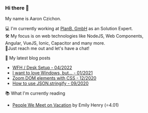 ### Hi there 👋

My name is Aaron Czichon.

💻 I'm currently working at [PlanB. GmbH](https://github.com/planbgmbh) as an Solution Expert.    
🛠 My focus is on web technologies like NodeJS, Web Components, Angular, VueJS, Ionic, Capacitor and many more.    
🦜Just reach me out and let's have a chat!

📝 My latest blog posts
* [WFH / Desk Setup - 04/2022](https://aaronczichon.de/blog/wfh-desk-setup/)
* [I want to love Windows, but... - 01/2021](https://aaronczichon.de/blog/i-want-to-love-windows-but/?mtm_campaign=github)
* [Zoom DOM elements with CSS - 12/2020](https://aaronczichon.de/blog/zoom-dom-elements-with-css/?mtm_campaign=github)
* [How to use JSON.stringify - 09/2020](https://aaronczichon.de/blog/how-to-use-json.stringif/?mtm_campaign=github)

📚 What I'm currently reading
<!-- GOODREADS-LIST:START -->
- [People We Meet on Vacation](https://www.goodreads.com/review/show/4589642563?utm_medium=api&utm_source=rss) by Emily Henry (⭐️4.01)
<!-- GOODREADS-LIST:END -->

<!--
**aaronczichon/aaronczichon** is a ✨ _special_ ✨ repository because its `README.md` (this file) appears on your GitHub profile.

Here are some ideas to get you started:

- 🔭 I’m currently working on ...
- 🌱 I’m currently learning ...
- 👯 I’m looking to collaborate on ...
- 🤔 I’m looking for help with ...
- 💬 Ask me about ...
- 📫 How to reach me: ...
- 😄 Pronouns: ...
- ⚡ Fun fact: ...
-->
